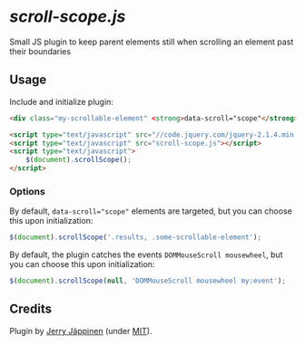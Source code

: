 
<h1><em>scroll-scope.js</em></h1>

<p>Small JS plugin to keep parent elements still when scrolling an element past their boundaries</p>



<h2>Usage</h2>

<p>Include and initialize plugin:</p>

```html
<div class="my-scrollable-element" <strong>data-scroll="scope"</strong>>

<script type="text/javascript" src="//code.jquery.com/jquery-2.1.4.min.js"></script>
<script type="text/javascript" src="scroll-scope.js"></script>
<script type="text/javascript">
	$(document).scrollScope();
</script>
```



<h3>Options</h3>

<p>By default, <code>data-scroll="scope"</code> elements are targeted, but you can choose this upon initialization:</p>

```js
$(document).scrollScope('.results, .some-scrollable-element');
```

<p>By default, the plugin catches the events <code>DOMMouseScroll mousewheel</code>, but you can choose this upon initialization:</p>

```js
$(document).scrollScope(null, 'DOMMouseScroll mousewheel my:event');
```



<h2>Credits</h2>

<p>Plugin by <a href="http://eiskis.net/">Jerry Jäppinen</a> (under <a href="https://github.com/Eiskis/scroll-scope/blob/master/LICENSE">MIT</a>).</p>
